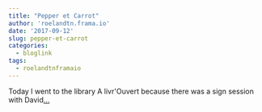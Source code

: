 ```yaml
---
title: "Pepper et Carrot"
author: 'roelandtn.frama.io'
date: '2017-09-12'
slug: pepper-et-carrot
categories:
  - bloglink
tags:
  - roelandtnframaio
---
```


Today I went to the library A livr'Ouvert because there was a sign session with David[... <i class="fas fa-external-link-alt"></i>](https://roelandtn.frama.io/post/pepper-et-carrot/)

